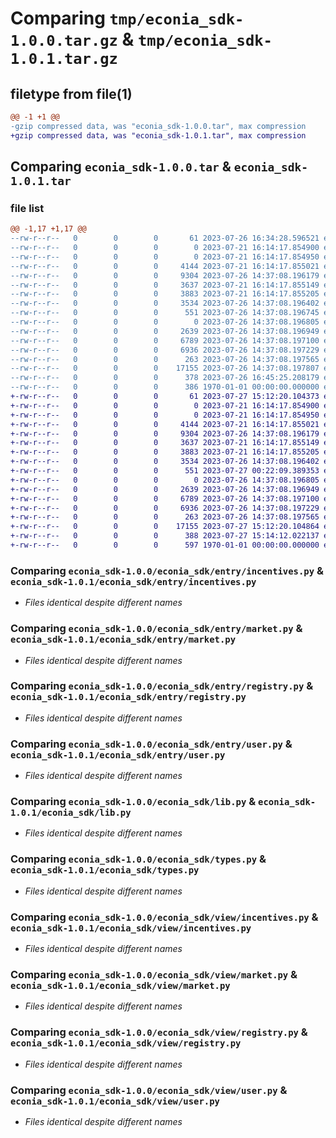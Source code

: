 # Comparing `tmp/econia_sdk-1.0.0.tar.gz` & `tmp/econia_sdk-1.0.1.tar.gz`

## filetype from file(1)

```diff
@@ -1 +1 @@
-gzip compressed data, was "econia_sdk-1.0.0.tar", max compression
+gzip compressed data, was "econia_sdk-1.0.1.tar", max compression
```

## Comparing `econia_sdk-1.0.0.tar` & `econia_sdk-1.0.1.tar`

### file list

```diff
@@ -1,17 +1,17 @@
--rw-r--r--   0        0        0       61 2023-07-26 16:34:28.596521 econia_sdk-1.0.0/README.md
--rw-r--r--   0        0        0        0 2023-07-21 16:14:17.854900 econia_sdk-1.0.0/econia_sdk/__init__.py
--rw-r--r--   0        0        0        0 2023-07-21 16:14:17.854950 econia_sdk-1.0.0/econia_sdk/entry/__init__.py
--rw-r--r--   0        0        0     4144 2023-07-21 16:14:17.855021 econia_sdk-1.0.0/econia_sdk/entry/incentives.py
--rw-r--r--   0        0        0     9304 2023-07-26 14:37:08.196179 econia_sdk-1.0.0/econia_sdk/entry/market.py
--rw-r--r--   0        0        0     3637 2023-07-21 16:14:17.855149 econia_sdk-1.0.0/econia_sdk/entry/registry.py
--rw-r--r--   0        0        0     3883 2023-07-21 16:14:17.855205 econia_sdk-1.0.0/econia_sdk/entry/user.py
--rw-r--r--   0        0        0     3534 2023-07-26 14:37:08.196402 econia_sdk-1.0.0/econia_sdk/lib.py
--rw-r--r--   0        0        0      551 2023-07-26 14:37:08.196745 econia_sdk-1.0.0/econia_sdk/types.py
--rw-r--r--   0        0        0        0 2023-07-26 14:37:08.196805 econia_sdk-1.0.0/econia_sdk/view/__init__.py
--rw-r--r--   0        0        0     2639 2023-07-26 14:37:08.196949 econia_sdk-1.0.0/econia_sdk/view/incentives.py
--rw-r--r--   0        0        0     6789 2023-07-26 14:37:08.197100 econia_sdk-1.0.0/econia_sdk/view/market.py
--rw-r--r--   0        0        0     6936 2023-07-26 14:37:08.197229 econia_sdk-1.0.0/econia_sdk/view/registry.py
--rw-r--r--   0        0        0      263 2023-07-26 14:37:08.197565 econia_sdk-1.0.0/econia_sdk/view/resource_account.py
--rw-r--r--   0        0        0    17155 2023-07-26 14:37:08.197807 econia_sdk-1.0.0/econia_sdk/view/user.py
--rw-r--r--   0        0        0      378 2023-07-26 16:45:25.208179 econia_sdk-1.0.0/pyproject.toml
--rw-r--r--   0        0        0      386 1970-01-01 00:00:00.000000 econia_sdk-1.0.0/PKG-INFO
+-rw-r--r--   0        0        0       61 2023-07-27 15:12:20.104373 econia_sdk-1.0.1/README.md
+-rw-r--r--   0        0        0        0 2023-07-21 16:14:17.854900 econia_sdk-1.0.1/econia_sdk/__init__.py
+-rw-r--r--   0        0        0        0 2023-07-21 16:14:17.854950 econia_sdk-1.0.1/econia_sdk/entry/__init__.py
+-rw-r--r--   0        0        0     4144 2023-07-21 16:14:17.855021 econia_sdk-1.0.1/econia_sdk/entry/incentives.py
+-rw-r--r--   0        0        0     9304 2023-07-26 14:37:08.196179 econia_sdk-1.0.1/econia_sdk/entry/market.py
+-rw-r--r--   0        0        0     3637 2023-07-21 16:14:17.855149 econia_sdk-1.0.1/econia_sdk/entry/registry.py
+-rw-r--r--   0        0        0     3883 2023-07-21 16:14:17.855205 econia_sdk-1.0.1/econia_sdk/entry/user.py
+-rw-r--r--   0        0        0     3534 2023-07-26 14:37:08.196402 econia_sdk-1.0.1/econia_sdk/lib.py
+-rw-r--r--   0        0        0      551 2023-07-27 00:22:09.389353 econia_sdk-1.0.1/econia_sdk/types.py
+-rw-r--r--   0        0        0        0 2023-07-26 14:37:08.196805 econia_sdk-1.0.1/econia_sdk/view/__init__.py
+-rw-r--r--   0        0        0     2639 2023-07-26 14:37:08.196949 econia_sdk-1.0.1/econia_sdk/view/incentives.py
+-rw-r--r--   0        0        0     6789 2023-07-26 14:37:08.197100 econia_sdk-1.0.1/econia_sdk/view/market.py
+-rw-r--r--   0        0        0     6936 2023-07-26 14:37:08.197229 econia_sdk-1.0.1/econia_sdk/view/registry.py
+-rw-r--r--   0        0        0      263 2023-07-26 14:37:08.197565 econia_sdk-1.0.1/econia_sdk/view/resource_account.py
+-rw-r--r--   0        0        0    17155 2023-07-27 15:12:20.104864 econia_sdk-1.0.1/econia_sdk/view/user.py
+-rw-r--r--   0        0        0      388 2023-07-27 15:14:12.022137 econia_sdk-1.0.1/pyproject.toml
+-rw-r--r--   0        0        0      597 1970-01-01 00:00:00.000000 econia_sdk-1.0.1/PKG-INFO
```

### Comparing `econia_sdk-1.0.0/econia_sdk/entry/incentives.py` & `econia_sdk-1.0.1/econia_sdk/entry/incentives.py`

 * *Files identical despite different names*

### Comparing `econia_sdk-1.0.0/econia_sdk/entry/market.py` & `econia_sdk-1.0.1/econia_sdk/entry/market.py`

 * *Files identical despite different names*

### Comparing `econia_sdk-1.0.0/econia_sdk/entry/registry.py` & `econia_sdk-1.0.1/econia_sdk/entry/registry.py`

 * *Files identical despite different names*

### Comparing `econia_sdk-1.0.0/econia_sdk/entry/user.py` & `econia_sdk-1.0.1/econia_sdk/entry/user.py`

 * *Files identical despite different names*

### Comparing `econia_sdk-1.0.0/econia_sdk/lib.py` & `econia_sdk-1.0.1/econia_sdk/lib.py`

 * *Files identical despite different names*

### Comparing `econia_sdk-1.0.0/econia_sdk/types.py` & `econia_sdk-1.0.1/econia_sdk/types.py`

 * *Files identical despite different names*

### Comparing `econia_sdk-1.0.0/econia_sdk/view/incentives.py` & `econia_sdk-1.0.1/econia_sdk/view/incentives.py`

 * *Files identical despite different names*

### Comparing `econia_sdk-1.0.0/econia_sdk/view/market.py` & `econia_sdk-1.0.1/econia_sdk/view/market.py`

 * *Files identical despite different names*

### Comparing `econia_sdk-1.0.0/econia_sdk/view/registry.py` & `econia_sdk-1.0.1/econia_sdk/view/registry.py`

 * *Files identical despite different names*

### Comparing `econia_sdk-1.0.0/econia_sdk/view/user.py` & `econia_sdk-1.0.1/econia_sdk/view/user.py`

 * *Files identical despite different names*

